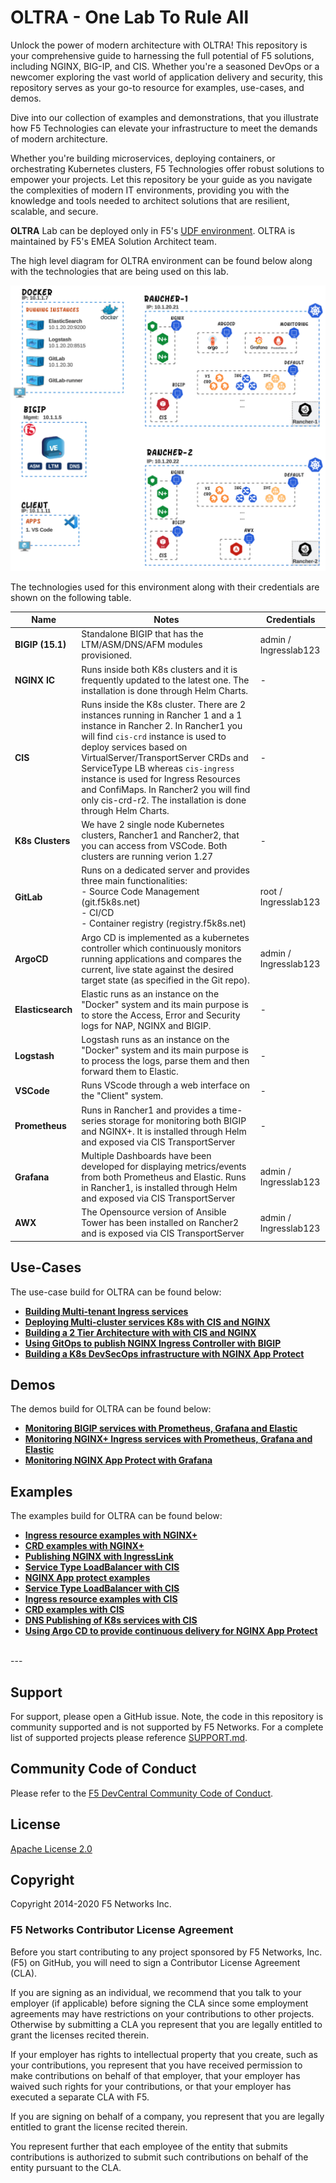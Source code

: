 # OLTRA - One Lab To Rule All

Unlock the power of modern architecture with OLTRA! This repository is your comprehensive guide to harnessing the full potential of F5 solutions, including NGINX, BIG-IP, and CIS. Whether you're a seasoned DevOps or a newcomer exploring the vast world of application delivery and security, this repository serves as your go-to resource for examples, use-cases, and demos.

Dive into our collection of examples and demonstrations, that you illustrate how F5 Technologies can elevate your infrastructure to meet the demands of modern architecture.

Whether you're building microservices, deploying containers, or orchestrating Kubernetes clusters, F5 Technologies offer robust solutions to empower your projects. Let this repository be your guide as you navigate the complexities of modern IT environments, providing you with the knowledge and tools needed to architect solutions that are resilient, scalable, and secure.

**OLTRA** Lab can be deployed only in F5's [UDF environment](https://udf.f5.com/b/94afd04b-a46b-4429-b2e1-2b3ac9813579). OLTRA is maintained by F5's EMEA Solution Architect team.

The high level diagram for OLTRA environment can be found below along with the technologies that are being used on this lab.


<p align="center">
  <img src="udf-lab.png" 
</p>


The technologies used for this environment along with their credentials are shown on the following table.

| Name | Notes | Credentials |
|---|---|---|
| **BIGIP (15.1)** |  Standalone BIGIP that has the LTM/ASM/DNS/AFM modules provisioned. | admin / Ingresslab123 |
| **NGINX IC** | Runs inside both K8s clusters and it is frequently updated to the latest one. The installation is done through Helm Charts. | - |
| **CIS** |  Runs inside the K8s cluster. There are 2 instances running in Rancher 1 and a 1 instance in Rancher 2. In Rancher1 you will find `cis-crd` instance is used to deploy services based on VirtualServer/TransportServer CRDs and ServiceType LB whereas `cis-ingress` instance is used for Ingress Resources and ConfiMaps. In Rancher2 you will find only cis-crd-r2. The installation is done through Helm Charts. | - |
| **K8s Clusters** | We have 2 single node Kubernetes clusters, Rancher1 and Rancher2, that you can access from VSCode. Both clusters are running verion 1.27 |  - |
| **GitLab** | Runs on a dedicated server and provides three main functionalities: <br> - Source Code Management (git.f5k8s.net) <br> - CI/CD <br> - Container registry (registry.f5k8s.net) | root / Ingresslab123 |
| **ArgoCD** | Argo CD is implemented as a kubernetes controller which continuously monitors running applications and compares the current, live state against the desired target state (as specified in the Git repo). | admin / Ingresslab123 |
| **Elasticsearch** | Elastic runs as an instance on the "Docker" system and its main purpose is to store the Access, Error and Security logs for NAP, NGINX and BIGIP.   | - |
| **Logstash** | Logstash runs as an instance on the "Docker" system and its main purpose is to process the logs, parse them and then forward them to Elastic.   | - |
| **VSCode** | Runs VScode through a web interface on the "Client" system. | - |
| **Prometheus** | Runs in Rancher1 and provides a time-series storage for monitoring both BIGIP and NGINX+. It is installed through Helm and exposed via CIS TransportServer| - |
| **Grafana** | Multiple Dashboards have been developed for displaying metrics/events from both Prometheus and Elastic. Runs in Rancher1, is installed through Helm and exposed via CIS TransportServer | admin / Ingresslab123 |
| **AWX** | The Opensource version of Ansible Tower has been installed on Rancher2 and is exposed via CIS TransportServer | admin / Ingresslab123 |


## Use-Cases
The use-case build for OLTRA can be found below:

- [**Building Multi-tenant Ingress services**](use-cases/two-tier-architectures/multi-tenancy/)
- [**Deploying Multi-cluster services K8s with CIS and NGINX**](use-cases/two-tier-architectures/multi-cluster)
- [**Building a 2 Tier Architecture with with CIS and NGINX**](use-cases/two-tier-architectures)
- [**Using GitOps to publish NGINX Ingress Controller with BIGIP**](use-cases/two-tier-architectures/gitops)
- [**Building a K8s DevSecOps infrastructure with NGINX App Protect**](use-cases/devsecops/k8s/)

## Demos
The demos build for OLTRA can be found below:

- [**Monitoring BIGIP services with Prometheus, Grafana and Elastic**](monitoring/bigip)
- [**Monitoring NGINX+ Ingress services with Prometheus, Grafana and Elastic**](monitoring/nginx)
- [**Monitoring NGINX App Protect with Grafana**](monitoring/app-protect/)


## Examples
The examples build for OLTRA can be found below:

- [**Ingress resource examples with NGINX+**](examples/nic/ingress-resources/)
- [**CRD examples with NGINX+**](examples/nic/custom-resources/)
- [**Publishing NGINX with IngressLink**](examples/cis/crd/IngressLink/)
- [**Service Type LoadBalancer with CIS**](examples/cis/crd/serviceTypeLB/)
- [**NGINX App protect examples**](examples/app-protect/)
- [**Service Type LoadBalancer with CIS**](examples/cis/crd/serviceTypeLB/)
- [**Ingress resource examples with CIS**](examples/cis/ingress/)
- [**CRD examples with CIS**](examples/cis/crd/)
- [**DNS Publishing of K8s services with CIS**](examples/cis/crd/ExternalDNS/)
- [**Using Argo CD to provide continuous delivery for NGINX App Protect**](examples/app-protect/argocd/)


<br>
---

## Support
For support, please open a GitHub issue.  Note, the code in this repository is community supported and is not supported by F5 Networks.  For a complete list of supported projects please reference [SUPPORT.md](SUPPORT.md).

## Community Code of Conduct
Please refer to the [F5 DevCentral Community Code of Conduct](code_of_conduct.md).

## License
[Apache License 2.0](LICENSE)

## Copyright
Copyright 2014-2020 F5 Networks Inc.


### F5 Networks Contributor License Agreement

Before you start contributing to any project sponsored by F5 Networks, Inc. (F5) on GitHub, you will need to sign a Contributor License Agreement (CLA).

If you are signing as an individual, we recommend that you talk to your employer (if applicable) before signing the CLA since some employment agreements may have restrictions on your contributions to other projects.
Otherwise by submitting a CLA you represent that you are legally entitled to grant the licenses recited therein.

If your employer has rights to intellectual property that you create, such as your contributions, you represent that you have received permission to make contributions on behalf of that employer, that your employer has waived such rights for your contributions, or that your employer has executed a separate CLA with F5.

If you are signing on behalf of a company, you represent that you are legally entitled to grant the license recited therein.

You represent further that each employee of the entity that submits contributions is authorized to submit such contributions on behalf of the entity pursuant to the CLA.
